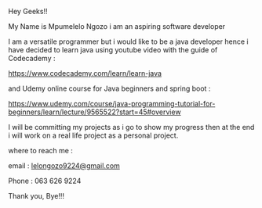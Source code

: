 Hey Geeks!!

My Name is Mpumelelo Ngozo i am an aspiring software developer 

I am a versatile programmer but i would like to be a java developer hence i have decided to learn java using youtube video with the guide of Codecademy : 

https://www.codecademy.com/learn/learn-java 

and Udemy online course for Java beginners and spring boot :

https://www.udemy.com/course/java-programming-tutorial-for-beginners/learn/lecture/9565522?start=45#overview

I will be committing my projects as i go to show my progress then at the end i will work on a real life project as a personal project.

where to reach me :

email : lelongozo9224@gmail.com

Phone : 063 626 9224


Thank you, Bye!!!


